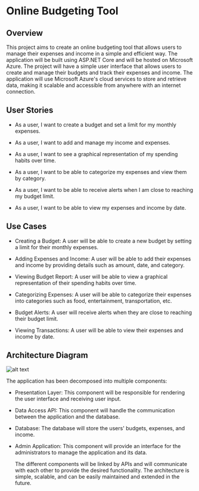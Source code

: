 # Online Budgeting Tool

## Overview

  This project aims to create an online budgeting tool that allows users to manage their expenses and income in a simple and efficient way. The application will be built using ASP.NET Core and will be hosted on Microsoft Azure. The project will have a simple user interface that allows users to create and manage their budgets and track their expenses and income. The application will use Microsoft Azure's cloud services to store and retrieve data, making it scalable and accessible from anywhere with an internet connection.

## User Stories

* As a user, I want to create a budget and set a limit for my monthly expenses.

* As a user, I want to add and manage my income and expenses.

* As a user, I want to see a graphical representation of my spending habits over time.

* As a user, I want to be able to categorize my expenses and view them by category.

* As a user, I want to be able to receive alerts when I am close to reaching my budget limit.

* As a user, I want to be able to view my expenses and income by date.

## Use Cases

* Creating a Budget: A user will be able to create a new budget by setting a limit for their monthly expenses.

* Adding Expenses and Income: A user will be able to add their expenses and income by providing details such as amount, date, and category.

* Viewing Budget Report: A user will be able to view a graphical representation of their spending habits over time.

* Categorizing Expenses: A user will be able to categorize their expenses into categories such as food, entertainment, transportation, etc.

* Budget Alerts: A user will receive alerts when they are close to reaching their budget limit.

* Viewing Transactions: A user will be able to view their expenses and income by date.

## Architecture Diagram

![alt text](https://github.com/dshaur/markdown-here/blob/main/Online_Budgeting_Tool_Architecture_Diagram.png "Architecture Diagram 1")

The application has been decomposed into multiple components:

* Presentation Layer: This component will be responsible for rendering the user interface and receiving user input.

* Data Access API: This component will handle the communication between the application and the database.

* Database: The database will store the users' budgets, expenses, and income.

* Admin Application: This component will provide an interface for the administrators to manage the application and its data.

  The different components will be linked by APIs and will communicate with each other to provide the desired functionality. The architecture is simple, scalable, and can be easily maintained and extended in the future.
